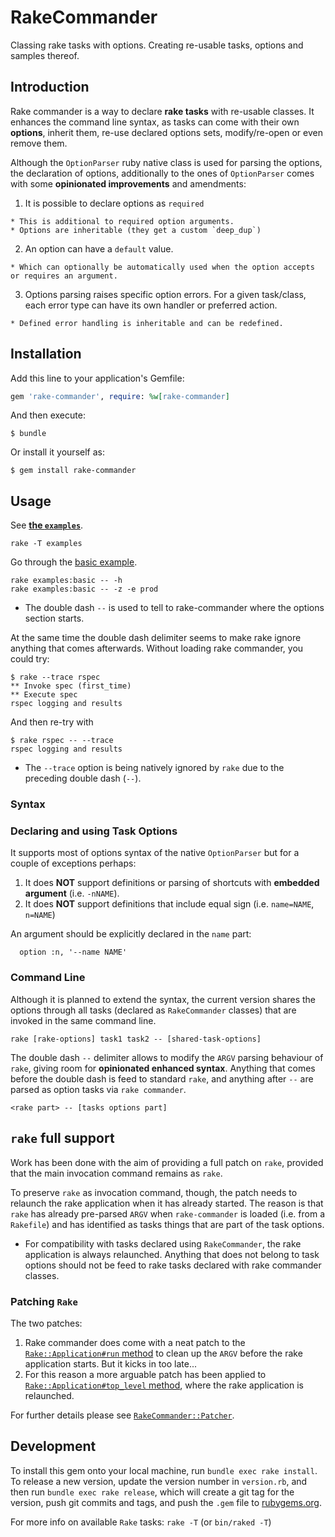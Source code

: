 # RakeCommander

Classing rake tasks with options. Creating re-usable tasks, options and samples thereof.

## Introduction

Rake commander is a way to declare **rake tasks** with re-usable classes. It enhances the command line syntax, as tasks can come with their own **options**, inherit them, re-use declared options sets, modify/re-open or even remove them.

Although the `OptionParser` ruby native class is used for parsing the options, the declaration of options, additionally to the ones of `OptionParser` comes with some **opinionated improvements** and amendments:

  1. It is possible to declare options as `required`

    * This is additional to required option arguments.
    * Options are inheritable (they get a custom `deep_dup`)
  2. An option can have a `default` value.

    * Which can optionally be automatically used when the option accepts or requires an argument.
  3. Options parsing raises specific option errors. For a given task/class, each error type can have its own handler or preferred action.

    * Defined error handling is inheritable and can be redefined.

## Installation

Add this line to your application's Gemfile:

```ruby
gem 'rake-commander', require: %w[rake-commander]
```

And then execute:

    $ bundle

Or install it yourself as:

    $ gem install rake-commander

## Usage

See [**the `examples`**](https://github.com/rellampec/rake-commander/tree/main/examples).

```
rake -T examples
```

Go through the [basic example](https://github.com/rellampec/rake-commander/blob/main/examples/01_basic_example.rb).

```
rake examples:basic -- -h
rake examples:basic -- -z -e prod
```
  * The double dash `--` is used to tell to rake-commander where the options section starts.

At the same time the double dash delimiter seems to make rake ignore anything that comes afterwards. Without loading rake commander, you could try:

```
$ rake --trace rspec
** Invoke spec (first_time)
** Execute spec
rspec logging and results
```

And then re-try with

```
$ rake rspec -- --trace
rspec logging and results
```

  * The `--trace` option is being natively ignored by `rake` due to the preceding double dash (` -- `).


### Syntax

### Declaring and using Task Options

It supports most of options syntax of the native `OptionParser` but for a couple of exceptions perhaps:
  1. It does **NOT** support definitions or parsing of shortcuts with **embedded argument** (i.e. `-nNAME`).
  2. It does **NOT** support definitions that include equal sign (i.e. `name=NAME`, `n=NAME`)

An argument should be explicitly declared in the `name` part:

```
  option :n, '--name NAME'
```

### Command Line

Although it is planned to extend the syntax, the current version shares the options through all tasks (declared as `RakeCommander` classes) that are invoked in the same command line.

```
rake [rake-options] task1 task2 -- [shared-task-options]
```

The double dash ` -- ` delimiter allows to modify the `ARGV` parsing behaviour of `rake`, giving room for **opinionated enhanced syntax**. Anything that comes before the double dash is feed to standard `rake`, and anything after `--` are parsed as option tasks via `rake commander`.

```
<rake part> -- [tasks options part]
```

## `rake` full support

Work has been done with the aim of providing a full patch on `rake`, provided that the main invocation command remains as `rake`.

To preserve `rake` as invocation command, though, the patch needs to relaunch the rake application when it has already started. The reason is that `rake` has already pre-parsed `ARGV` when `rake-commander` is loaded (i.e. from a `Rakefile`) and has identified as tasks things that are part of the task options.

  * For compatibility with tasks declared using `RakeCommander`, the rake application is always relaunched. Anything that does not belong to task options should not be feed to rake tasks declared with rake commander classes.

### Patching `Rake`

The two patches:

  1. Rake commander does come with a neat patch to the [`Rake::Application#run` method](https://github.com/ruby/rake/blob/48e798484babf725b0562cc417986da513e5d0ae/lib/rake/application.rb#L79) to clean up the `ARGV` before the rake application starts. But it kicks in too late...
  2. For this reason a more arguable patch has been applied to [`Rake::Application#top_level` method](https://github.com/ruby/rake/blob/48e798484babf725b0562cc417986da513e5d0ae/lib/rake/application.rb#L131), where the rake application is relaunched.

For further details please see [`RakeCommander::Patcher`](https://github.com/rellampec/rake-commander/blob/main/lib/rake-commander/patcher).


## Development

To install this gem onto your local machine, run `bundle exec rake install`. To release a new version, update the version number in `version.rb`, and then run `bundle exec rake release`, which will create a git tag for the version, push git commits and tags, and push the `.gem` file to [rubygems.org](https://rubygems.org).

For more info on available `Rake` tasks: `rake -T` (or `bin/raked -T`)

